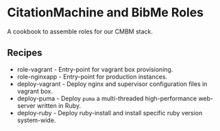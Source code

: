 # CitationMachine and BibMe Roles

A cookbook to assemble roles for our CMBM stack.

## Recipes
- role-vagrant      - Entry-point for vagrant box provisioning.
- role-nginxapp     - Entry-point for production instances.
- deploy-vagrant    - Deploy nginx and supervisor configuration files in vagrant box.
- deploy-puma       - Deploy `puma` a multi-threaded high-performance web-server written in Ruby.
- deploy-ruby       - Deploy ruby-install and install specific ruby version system-wide.
